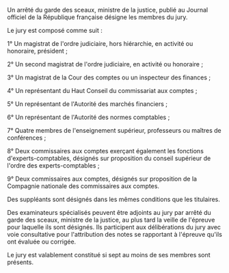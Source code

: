 Un arrêté du garde des sceaux, ministre de la justice, publié au Journal officiel de la République française désigne les membres du jury.


  

 Le jury est composé comme suit :


  

 1° Un magistrat de l'ordre judiciaire, hors hiérarchie, en activité ou honoraire, président ;


  

 2° Un second magistrat de l'ordre judiciaire, en activité ou honoraire ;


  

 3° Un magistrat de la Cour des comptes ou un inspecteur des finances ;


  

 4° Un représentant du Haut Conseil du commissariat aux comptes ;


  

 5° Un représentant de l'Autorité des marchés financiers ;


  

 6° Un représentant de l'Autorité des normes comptables ;


  

 7° Quatre membres de l'enseignement supérieur, professeurs ou maîtres de conférences ;


  

 8° Deux commissaires aux comptes exerçant également les fonctions d'experts-comptables, désignés sur proposition du conseil supérieur de l'ordre des experts-comptables ;


  

 9° Deux commissaires aux comptes, désignés sur proposition de la Compagnie nationale des commissaires aux comptes.


  

 Des suppléants sont désignés dans les mêmes conditions que les titulaires.


  

 Des examinateurs spécialisés peuvent être adjoints au jury par arrêté du garde des sceaux, ministre de la justice, au plus tard la veille de l'épreuve pour laquelle ils sont désignés. Ils participent aux délibérations du jury avec voie consultative pour l'attribution des notes se rapportant à l'épreuve qu'ils ont évaluée ou corrigée.


  

 Le jury est valablement constitué si sept au moins de ses membres sont présents.

